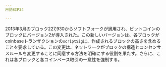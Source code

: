 ```yaml
---
用語BIP34

---
```

2013年3月のブロック227,930からソフトフォークが適用され、ビットコインのブロックにバージョン2が導入された。この新しいバージョンは、各ブロックがcoinbaseトランザクションの`scriptSig`に、作成されるブロックの高さを含めることを要求している。この変更は、ネットワークがブロックの構造とコンセンサスルールを変更することに同意する方法を明確にする役割を果たす。さらに、これは各ブロックと各コインベース取引の一意性を強制する。